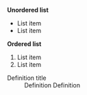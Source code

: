 <div class="au-body au-body--dark">
  <p><strong>Unordered list</strong></p>
  <ul>
    <li>List item</li>
    <li>List item</li>
  </ul>

  <p><strong>Ordered list</strong></p>
  <ol>
    <li>List item</li>
    <li>List item</li>
  </ol>

  <dl>
    <dt>Definition title</dt>
      <dd>Definition Definition</dd>
  </dl>
</div>
